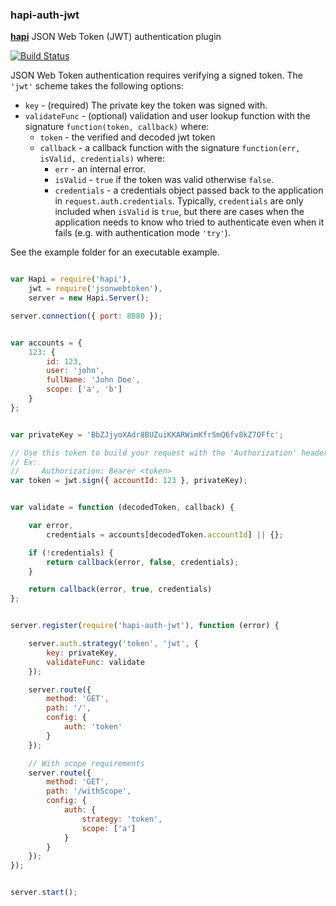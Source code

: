 ### hapi-auth-jwt

[**hapi**](https://github.com/spumko/hapi) JSON Web Token (JWT) authentication plugin

[![Build Status](https://travis-ci.org/ryanfitz/hapi-auth-jwt.png?branch=master)](https://travis-ci.org/ryanfitz/hapi-auth-jwt)

JSON Web Token authentication requires verifying a signed token. The `'jwt'` scheme takes the following options:

- `key` - (required) The private key the token was signed with.
- `validateFunc` - (optional) validation and user lookup function with the signature `function(token, callback)` where:
    - `token` - the verified and decoded jwt token
    - `callback` - a callback function with the signature `function(err, isValid, credentials)` where:
        - `err` - an internal error.
        - `isValid` - `true` if the token was valid otherwise `false`.
        - `credentials` - a credentials object passed back to the application in `request.auth.credentials`. Typically, `credentials` are only
          included when `isValid` is `true`, but there are cases when the application needs to know who tried to authenticate even when it fails
          (e.g. with authentication mode `'try'`).

See the example folder for an executable example.

```javascript

var Hapi = require('hapi'),
    jwt = require('jsonwebtoken'),
    server = new Hapi.Server();

server.connection({ port: 8080 });


var accounts = {
    123: {
        id: 123,
        user: 'john',
        fullName: 'John Doe',
        scope: ['a', 'b']
    }
};


var privateKey = 'BbZJjyoXAdr8BUZuiKKARWimKfrSmQ6fv8kZ7OFfc';

// Use this token to build your request with the 'Authorization' header.  
// Ex:
//     Authorization: Bearer <token>
var token = jwt.sign({ accountId: 123 }, privateKey);


var validate = function (decodedToken, callback) {

    var error,
        credentials = accounts[decodedToken.accountId] || {};

    if (!credentials) {
        return callback(error, false, credentials);
    }

    return callback(error, true, credentials)
};


server.register(require('hapi-auth-jwt'), function (error) {

    server.auth.strategy('token', 'jwt', {
        key: privateKey,
        validateFunc: validate
    });

    server.route({
        method: 'GET',
        path: '/',
        config: {
            auth: 'token'
        }
    });

    // With scope requirements
    server.route({
        method: 'GET',
        path: '/withScope',
        config: {
            auth: {
                strategy: 'token',
                scope: ['a']
            }
        }
    });
});


server.start();

```
